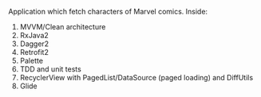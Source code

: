 Application which fetch characters of Marvel comics. 
Inside:
1. MVVM/Clean architecture
2. RxJava2
3. Dagger2
4. Retrofit2
5. Palette
6. TDD and unit tests
7. RecyclerView with PagedList/DataSource (paged loading) and DiffUtils
8. Glide
